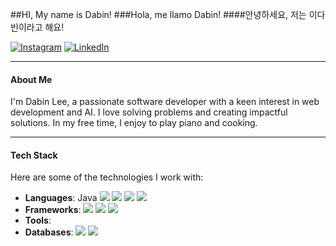 
##HI, My name is Dabin!
###Hola, me llamo Dabin!
####안녕하세요, 저는 이다빈이라고 해요!


[<img src="https://img.shields.io/badge/Instagram-E4405F?style=for-the-badge&logo=instagram&logoColor=white" alt="Instagram"/>](https://www.instagram.com/gentianaceaen?igshid=OGQ5ZDc2ODk2ZA%3D%3D&utm_source=qr) [<img src="https://img.shields.io/badge/LinkedIn-0077B5?style=for-the-badge&logo=linkedin&logoColor=white" alt="LinkedIn">](https://www.instagram.com/gentianaceaen?igshid=OGQ5ZDc2ODk2ZA%3D%3D&utm_source=qr)


---

#### About Me

I'm Dabin Lee, a passionate software developer with a keen interest in web development and AI. I love solving problems and creating impactful solutions. In my free time, I enjoy to play piano and cooking.

---

#### Tech Stack

Here are some of the technologies I work with:

- **Languages**: Java <img src="https://img.shields.io/badge/Python-FFD43B?style=for-the-badge&logo=python&logoColor=blue"/> <img src="https://img.shields.io/badge/C-00599C?style=for-the-badge&logo=c&logoColor=white"/> <img src="https://img.shields.io/badge/C%2B%2B-00599C?style=for-the-badge&logo=c%2B%2B&logoColor=white"/> <img src="https://img.shields.io/badge/Flutter-02569B?style=for-the-badge&logo=flutter&logoColor=white"/>
- **Frameworks**: <img src="https://img.shields.io/badge/Spring-6DB33F?style=for-the-badge&logo=spring&logoColor=white"/> <img src="https://img.shields.io/badge/Spring_Boot-F2F4F9?style=for-the-badge&logo=spring-boot"/> <img src="https://img.shields.io/badge/Flask-000000?style=for-the-badge&logo=flask&logoColor=white"/>
- **Tools**: 
- **Databases**: <img src="https://img.shields.io/badge/MySQL-005C84?style=for-the-badge&logo=mysql&logoColor=white"/> <img src="https://img.shields.io/badge/MariaDB-003545?style=for-the-badge&logo=mariadb&logoColor=white"/>








<!--
**Dobbinci/Dobbinci** is a ✨ _special_ ✨ repository because its `README.md` (this file) appears on your GitHub profile.

Here are some ideas to get you started:

- 🔭 I’m currently working on ...
- 🌱 I’m currently learning ...
- 👯 I’m looking to collaborate on ...
- 🤔 I’m looking for help with ...
- 💬 Ask me about ...
- 📫 How to reach me: ...
- 😄 Pronouns: ...
- ⚡ Fun fact: ...
-->
